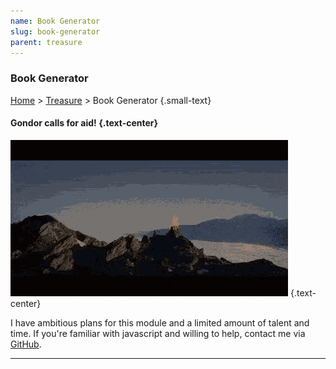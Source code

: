 ```yaml
---
name: Book Generator
slug: book-generator
parent: treasure
---
```

### Book Generator
[Home](dm-operations-center) > [Treasure](treasure-menu) > Book Generator {.small-text}

#### Gondor calls for aid! {.text-center}

![Gondor calls for aid!](../assets/img/lotr-gondor.gif) {.text-center}

I have ambitious plans for this module and a limited amount of talent and time. If you're familiar with javascript and willing to help, contact me via <a href="https://github.com/MrFarland">GitHub</a>.

<hr/>